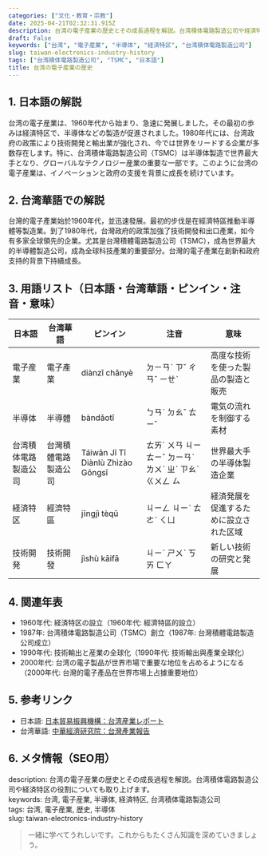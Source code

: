 ```yaml
---
categories: ["文化・教育・宗教"]
date: 2025-04-21T02:32:31.915Z
description: 台湾の電子産業の歴史とその成長過程を解説。台湾積体電路製造公司や経済特区の役割についても取り上げます。
draft: False
keywords: ["台湾", "電子産業", "半導体", "経済特区", "台湾積体電路製造公司"]
slug: taiwan-electronics-industry-history
tags: ["台湾積体電路製造公司", "TSMC", "日本語"]
title: 台湾の電子産業の歴史
---
```




## 1. 日本語の解説  
台湾の電子産業は、1960年代から始まり、急速に発展しました。その最初の歩みは経済特区で、半導体などの製造が促進されました。1980年代には、台湾政府の政策により技術開発と輸出業が強化され、今では世界をリードする企業が多数存在します。特に、台湾積体電路製造公司（TSMC）は半導体製造で世界最大手となり、グローバルなテクノロジー産業の重要な一部です。このように台湾の電子産業は、イノベーションと政府の支援を背景に成長を続けています。

## 2. 台湾華語での解説  
台灣的電子產業始於1960年代，並迅速發展。最初的步伐是在經濟特區推動半導體等製造業。到了1980年代，台灣政府的政策加強了技術開發和出口產業，如今有多家全球領先的企業。尤其是台灣積體電路製造公司（TSMC），成為世界最大的半導體製造公司，成為全球科技產業的重要部分。台灣的電子產業在創新和政府支持的背景下持續成長。

## 3. 用語リスト（日本語・台湾華語・ピンイン・注音・意味）  

| 日本語       | 台湾華語               | ピンイン         | 注音           | 意味                             |
|--------------|-----------------------|----------------|---------------|--------------------------------|
| 電子産業     | 電子產業               | diànzǐ chǎnyè  | ㄉㄧㄢˋ ㄗˇ ㄔㄢˇ ㄧㄝˋ | 高度な技術を使った製品の製造と販売 |
| 半導体       | 半導體                 | bàndǎotǐ       | ㄅㄢˋ ㄉㄠˇ ㄊㄧˇ    | 電気の流れを制御する素材         |
| 台湾積体電路製造公司 | 台灣積體電路製造公司 | Táiwān Jī Tǐ Diànlù Zhìzào Gōngsī | ㄊㄞˊ ㄨㄢ ㄐㄧ ㄊㄧˇ ㄉㄧㄢˋ ㄌㄨˋ ㄓˋ ㄗㄠˋ ㄍㄨㄥ ㄙ | 世界最大手の半導体製造企業      |
| 経済特区     | 經濟特區               | jīngjì tèqū    | ㄐㄧㄥ ㄐㄧˋ ㄊㄜˋ ㄑㄩ   | 経済発展を促進するために設立された区域|
| 技術開発     | 技術開發               | jìshù kāifā    | ㄐㄧˋ ㄕㄨˋ ㄎㄞ ㄈㄚ  | 新しい技術の研究と発展          |

## 4. 関連年表  
- 1960年代: 経済特区の設立（1960年代: 經濟特區的設立）
- 1987年: 台湾積体電路製造公司（TSMC）創立（1987年: 台灣積體電路製造公司成立）
- 1990年代: 技術輸出と産業の全球化（1990年代: 技術輸出與產業全球化）
- 2000年代: 台湾の電子製品が世界市場で重要な地位を占めるようになる（2000年代: 台灣的電子產品在世界市場上占據重要地位）

## 5. 参考リンク  
- 日本語: [日本貿易振興機構：台湾産業レポート](https://www.jetro.go.jp/world/asia/cn/tw/)
- 台湾華語: [中華經濟研究院：台灣產業報告](https://www.cier.edu.tw/)

## 6. メタ情報（SEO用）  
description: 台湾の電子産業の歴史とその成長過程を解説。台湾積体電路製造公司や経済特区の役割についても取り上げます。  
keywords: 台湾, 電子産業, 半導体, 経済特区, 台湾積体電路製造公司  
tags: 台湾, 電子産業, 歴史, 半導体  
slug: taiwan-electronics-industry-history  

> 一緒に学べてうれしいです。これからもたくさん知識を深めていきましょう。